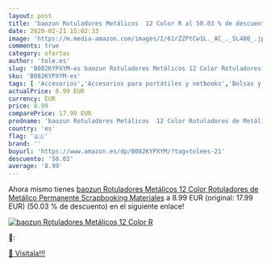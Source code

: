 ```yaml
---
layout: post
title: 'baozun Rotuladores Metálicos  12 Color R al 50.03 % de descuento'
date: 2020-02-21 15:02:33
image: 'https://m.media-amazon.com/images/I/61rZZPtCw1L._AC_._SL400_.jpg'
comments: true
category: ofertas
author: 'tole.es'
slug: 'B082KYPXYM-es baozun Rotuladores Metálicos 12 Color Rotuladores de...'
sku: 'B082KYPXYM-es'
tags: [ 'Accesorios','Accesorios para portátiles y netbooks','Bolsas y fundas para portátiles y netbooks','Bolígrafos, lápices y útiles de escritura','Equipaje','Informática','Mochilas','Mochilas para portátiles y netbooks','Mochilas tipo casual','Oficina y papelería','Rotuladores permanentes','Rotuladores y subrayadores','rotuladores', ]
actualPrice: 8.99 EUR
currency: EUR
price: 8.99
comparePrice: 17.99 EUR
prodname: 'baozun Rotuladores Metálicos  12 Color Rotuladores de Metálico Permanente Scrapbooking Materiales'
country: 'es'
flag: '🇪🇸'
brand: ''
buyurl: 'https://www.amazon.es/dp/B082KYPXYM/?tag=tolees-21'
descuento: '50.03'
average: '8.99'
---
```


Ahora mismo tienes [baozun Rotuladores Metálicos  12 Color Rotuladores de Metálico Permanente Scrapbooking Materiales](https://www.amazon.es/dp/B082KYPXYM/?tag=tolees-21) a 8.99 EUR (original: 17.99 EUR) (50.03 %  de descuento) en el siguiente enlace!

[![baozun Rotuladores Metálicos  12 Color R](https://m.media-amazon.com/images/I/61rZZPtCw1L._AC_._SL400_.jpg)](https://www.amazon.es/dp/B082KYPXYM/?tag=tolees-21)

🔎:


[🛒 Visítala!!!](https://www.amazon.es/dp/B082KYPXYM/?tag=tolees-21)
